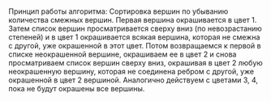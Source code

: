 #
Принцип работы алгоритма:
Сортировка вершин по убыванию количества смежных вершин. Первая вершина окрашивается в цвет 1. Затем список вершин просматривается сверху вниз (по невозрастанию степеней) и в цвет 1 окрашивается всякая вершина, которая не смежна с другой, уже окрашенной в этот цвет. Потом возвращаемся к первой в списке неокрашенной вершине, окрашиваем ее в цвет 2 и снова просматриваем список вершин сверху вниз, окрашивая в цвет 2 любую неокрашенную вершину, которая не соединена ребром с другой, уже окрашенной в цвет 2 вершиной. Аналогично действуем с цветами 3, 4, пока не будут окрашены все вершины.
